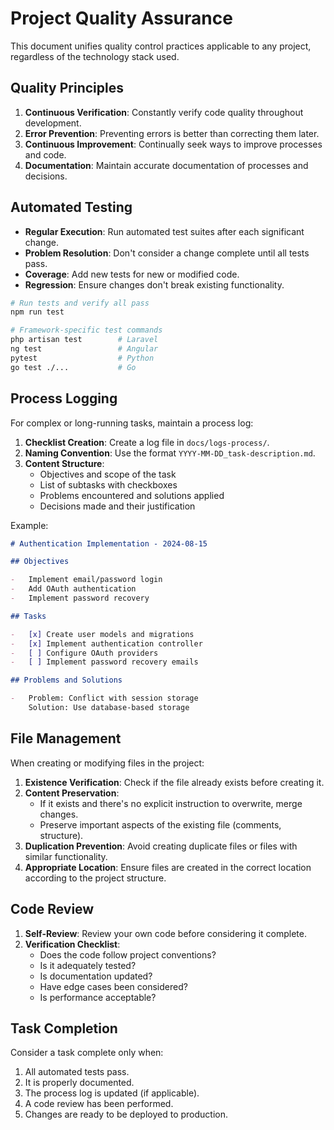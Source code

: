 # Project Quality Assurance

This document unifies quality control practices applicable to any project, regardless of the technology stack used.

## Quality Principles

1. **Continuous Verification**: Constantly verify code quality throughout development.
2. **Error Prevention**: Preventing errors is better than correcting them later.
3. **Continuous Improvement**: Continually seek ways to improve processes and code.
4. **Documentation**: Maintain accurate documentation of processes and decisions.

## Automated Testing

-   **Regular Execution**: Run automated test suites after each significant change.
-   **Problem Resolution**: Don't consider a change complete until all tests pass.
-   **Coverage**: Add new tests for new or modified code.
-   **Regression**: Ensure changes don't break existing functionality.

```bash
# Run tests and verify all pass
npm run test

# Framework-specific test commands
php artisan test        # Laravel
ng test                 # Angular
pytest                  # Python
go test ./...           # Go
```

## Process Logging

For complex or long-running tasks, maintain a process log:

1. **Checklist Creation**: Create a log file in `docs/logs-process/`.
2. **Naming Convention**: Use the format `YYYY-MM-DD_task-description.md`.
3. **Content Structure**:
    - Objectives and scope of the task
    - List of subtasks with checkboxes
    - Problems encountered and solutions applied
    - Decisions made and their justification

Example:

```markdown
# Authentication Implementation - 2024-08-15

## Objectives

-   Implement email/password login
-   Add OAuth authentication
-   Implement password recovery

## Tasks

-   [x] Create user models and migrations
-   [x] Implement authentication controller
-   [ ] Configure OAuth providers
-   [ ] Implement password recovery emails

## Problems and Solutions

-   Problem: Conflict with session storage
    Solution: Use database-based storage
```

## File Management

When creating or modifying files in the project:

1. **Existence Verification**: Check if the file already exists before creating it.
2. **Content Preservation**:
    - If it exists and there's no explicit instruction to overwrite, merge changes.
    - Preserve important aspects of the existing file (comments, structure).
3. **Duplication Prevention**: Avoid creating duplicate files or files with similar functionality.
4. **Appropriate Location**: Ensure files are created in the correct location according to the project structure.

## Code Review

1. **Self-Review**: Review your own code before considering it complete.
2. **Verification Checklist**:
    - Does the code follow project conventions?
    - Is it adequately tested?
    - Is documentation updated?
    - Have edge cases been considered?
    - Is performance acceptable?

## Task Completion

Consider a task complete only when:

1. All automated tests pass.
2. It is properly documented.
3. The process log is updated (if applicable).
4. A code review has been performed.
5. Changes are ready to be deployed to production.
